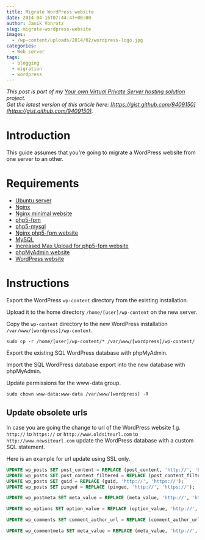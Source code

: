 ```yaml
---
title: Migrate WordPress website
date: 2014-04-16T07:44:47+00:00
author: Janik Vonrotz
slug: migrate-wordpress-website
images:
  - /wp-content/uploads/2014/02/wordpress-logo.jpg
categories:
  - Web server
tags:
  - blogging
  - migration
  - wordpress
---
```

*This post is part of my [Your own Virtual Private Server hosting solution](https://janikvonrotz.ch/your-own-virtual-private-server-hosting-solution/) project.*  
*Get the latest version of this article here: [https://gist.github.com/9409150](https://gist.github.com/9409150).*  

# Introduction

This guide assumes that you're going to migrate a WordPress website from one server to an other.
<!--more-->
# Requirements

* [Ubuntu server](https://janikvonrotz.ch/2014/03/13/deploy-ubuntu-server/)
* [Nginx](https://janikvonrotz.ch/2014/03/31/install-nginx/)
* [Nginx minimal website](https://janikvonrotz.ch/2014/04/01/nginx-minimal-website/)
* [php5-fpm](https://janikvonrotz.ch/2014/03/20/install-php5-fpm/)
* [php5-mysql](https://janikvonrotz.ch/2014/03/25/install-php5-modules/)
* [Nginx php5-fpm website](https://janikvonrotz.ch/2014/04/11/install-nginx-php5-fpm-website/)
* [MySQL](https://janikvonrotz.ch/2014/04/07/install-mysql/)
* [Increased Max Upload for php5-fpm website](https://janikvonrotz.ch/2014/04/11/increase-max-upload-for-php5-fpm-website/)
* [phpMyAdmin website](https://janikvonrotz.ch/2014/04/14/install-phpmyadmin-website/)
* [WordPress website](https://janikvonrotz.ch/2014/04/15/install-wordpress-website/)

# Instructions

Export the WordPress `wp-content` directory from the existing installation.

Upload it to the home directory `/home/[user]/wp-content` on the new server.

Copy the `wp-content` directory to the new WordPress installation `/var/www/[wordpress]/wp-content`.

    sudo cp -r /home/[user]/wp-content/* /var/www/[wordpress]/wp-content/

Export the existing SQL WordPress database with phpMyAdmin.

Import the SQL WordPress database export into the new database with phpMyAdmin.

Update permissions for the www-data group.

    sudo chown www-data:www-data /var/www/[wordpress] -R 

## Update obsolete urls

In case you are going the change to url of the WordPress website f.g. `http://` to `https://` or `http://www.oldsiteurl.com` to `http://www.newsiteurl.com` update the WordPress database with a custom SQL statement.

Here is an example for url update using SSL only.

```sql
UPDATE wp_posts SET post_content = REPLACE (post_content, 'http://', 'https://');
UPDATE wp_posts SET post_content_filtered = REPLACE (post_content_filtered, 'http://', 'https://');
UPDATE wp_posts SET guid = REPLACE (guid, 'http://', 'https://');
UPDATE wp_posts SET pinged = REPLACE (pinged, 'http://', 'https://');

UPDATE wp_postmeta SET meta_value = REPLACE (meta_value, 'http://', 'https://');

UPDATE wp_options SET option_value = REPLACE (option_value, 'http://', 'https://');

UPDATE wp_comments SET comment_author_url = REPLACE (comment_author_url, 'http://', 'https://');

UPDATE wp_commentmeta SET meta_value = REPLACE (meta_value, 'http://', 'https://');
```
